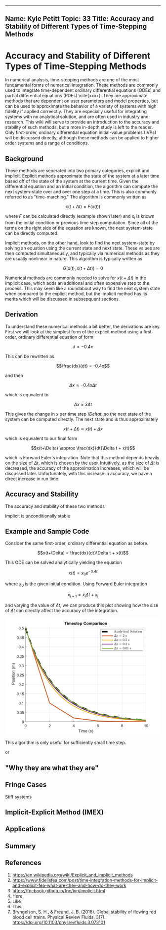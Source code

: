 ---
Name: Kyle Petitt
Topic: 33
Title: Accuracy and Stability of Different Types of Time-Stepping Methods
----

# Accuracy and Stability of Different Types of Time-Stepping Methods
In numerical analysis, time-stepping methods are one of the most fundamental forms of numerical integration. These methods are commonly used to integrate time-dependent ordinary differential equations (ODEs) and partial differential equations (PDEs) \cite{xxxx}. They are approximate methods that are dependent on user parameters and model properties, but can be used to approximate the behavior of a variety of systems with high fidelity if applied correectly. They are especially useful for integrating systems with no analytical solution, and are often used in industry and research. This wiki will serve to provide an introduction to the accuracy and stability of such methods, but a more in-depth study is left to the reader. Only first-order, ordinary differential equation initial-value problems (IVPs) will be discussed directly, although these methods can be applied to higher order systems and a range of conditions.

## Background
These methods are seperated into two primary categories, explicit and implicit. Explicit methods approximate the state of the system at a later time based off of the state of the system at the current time. Given the differential equation and an initial condition, the algorithm can compute the next system-state over and over one step at a time. This is also commonly referred to as "time-marching." The algorithm is commonly written as 

$$x(t+\Delta t) = F(x(t))$$

where $F$ can be calculated directly (example shown later) and $x_i$ is known from the initial condition or previous time step computation. Since all of the terms on the right side of the equation are known, the next system-state can be directly computed.

Implicit methods, on the other hand, look to find the next system-state by solving an equation using the current state and next state. These values are then computed simultaneously, and typically via numerical methods as they are usually nonlinear in nature. This algorithm is typically written as 

$$G(x(t),x(t+\Delta t)) = 0$$

Numerical methods are commonly needed to solve for $x(t+\Delta t)$ in the implicit case, which adds an additional and often expensive step to the process. This may seem like a roundabout way to find the next system state when compared to the explicit method, but the implicit method has its merits which will be discussed in subsepquent sections.

## Derivation
To understand these numerical methods a bit better, the derivations are key. First we will look at the simplest form of the explicit method using a first-order, ordinary differential equation of form

$$\dot{x} = -0.4x$$

This can be rewritten as

$$\frac{dx}{dt} = -0.4x$$

and then

$$\Delta x \approx -0.4x\Delta t$$

which is equvalent to

$$\Delta x \approx \dot{x}\Delta t$$

This gives the change in $x$ per time step $/Delta t$, so the next state of the system can be computed directly. The next state and is thus approximately

$$x(t+\Delta t) \approx x(t)+\Delta x$$

which is equvalent to our final form

$$x(t+\Delta) \approx \frac{dx}{dt}\Delta t + x(t)$$

which is Forward Euler's integration. Note that this method depends heavily on the size of $\Delta t$, which is chosen by the user. Intuitively, as the size of $\Delta t$ is decreased, the accuracy of the approximation increases, which will be discussed later. Unfortunately, with this increase in accuracy, we have a direct increase in run time.



## Accuracy and Stabillity
The accuracy and stability of these two methods


Implicit is unconditionally stable

## Example and Sample Code
Consider the same first-order, ordinary differential equation as before.

$$x(t+\Delta) = \frac{dx}{dt}\Delta t + x(t)$$

This ODE can be solved analytically yielding the equation

$$x(t) = x_0e^{-0.4t}$$

where $x_0$ is the given initial condition. Using Forward Euler integration

$$x_{i+1} = \dot{x}_i\Delta t + x_i$$

and varying the value of $\Delta t$, we can produce this plot showing how the size of $\Delta t$ can directly affect the accuracy of the integration.

![](MATH4640_FinalProject_Figure-TimestepComparison.jpg)

This algorithm is only useful for sufficiently small time step.


or 



## "Why they are what they are"

## Fringe Cases
Stiff systems

## Implicit-Explicit Method (IMEX)

## Applications


## Summary

## References

1. https://en.wikipedia.org/wiki/Explicit_and_implicit_methods
2. https://www.fidelisfea.com/post/time-integration-methods-for-implicit-and-explicit-fea-what-are-they-and-how-do-they-work
3. https://fncbook.github.io/fnc/ivp/implicit.html
4. Here
5. Like
6. This
7. Bryngelson, S. H., & Freund, J. B. (2018). Global stability of flowing red blood cell trains. Physical Review Fluids, 3(7). https://doi.org/10.1103/physrevfluids.3.073101 

